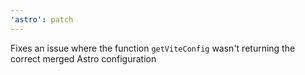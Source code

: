 ```yaml
---
'astro': patch
---
```


Fixes an issue where the function `getViteConfig` wasn't returning the correct merged Astro configuration
